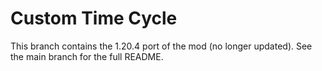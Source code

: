 # Custom Time Cycle

This branch contains the 1.20.4 port of the mod (no longer updated). See the main branch for the full README.
